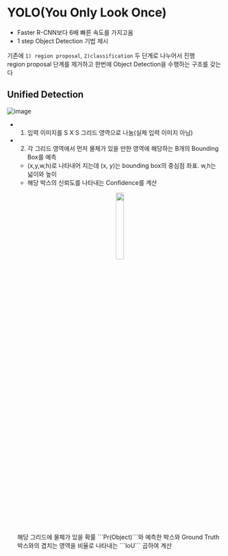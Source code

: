# YOLO(You Only Look Once)

- Faster R-CNN보다 6배 빠른 속도를 가지고옴
- 1 step Object Detection 기법 제시

기존에 ```1) region proposal```, ```2)classification``` 두 단계로 나누어서 진행  
region proposal 단계를 제거하고 한번에 Object Detection을 수행하는 구조를 갖는다  

## Unified Detection
![image](https://user-images.githubusercontent.com/72767245/103531882-89144000-4ecd-11eb-82c2-898dec814001.png)

- 1. 입력 이미지를 S X S 그리드 영역으로 나눔(실제 입력 이미지 아님)
- 2. 각 그리드 영역에서 먼저 물체가 있을 만한 영역에 해당하는 B개의 Bounding Box를 예측
  - (x,y,w,h)로 나타내어 지는데 (x, y)는 bounding box의 중심점 좌표. w,h는 넓이와 높이
  - 해당 박스의 신뢰도를 나타내는 Confidence를 계산  
  <p align="center"><img src="https://user-images.githubusercontent.com/72767245/103531915-96c9c580-4ecd-11eb-949f-e85dc95b8529.png" width = 20%></p>
    해당 그리드에 물체가 있을 확률 ```Pr(Object)```와 예측한 박스와 Ground Truth 박스와의 겹치는 영역을 비율로 나타내는 ```IoU``` 곱하여 계산
